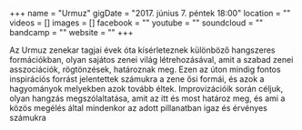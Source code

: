 +++
name = "Urmuz"
gigDate = "2017. június 7. péntek 18:00"
location = ""
videos = []
images = []
facebook = ""
youtube = ""
soundcloud = ""
bandcamp = ""
website = ""
+++


Az Urmuz zenekar tagjai évek óta kísérleteznek különböző hangszeres formációkban, olyan sajátos zenei világ létrehozásával, amit a szabad zenei asszociációk, rögtönzések, határoznak meg. Ezen az úton mindig fontos inspirációs forrást jelentettek számukra a zene ősi formái, és azok a hagyományok melyekben azok tovább éltek. Improvizációik során céljuk, olyan hangzás megszólaltatása, amit az itt és most határoz meg, és ami a közös megélés által mindenkor az adott pillanatban igaz és érvényes számukra
